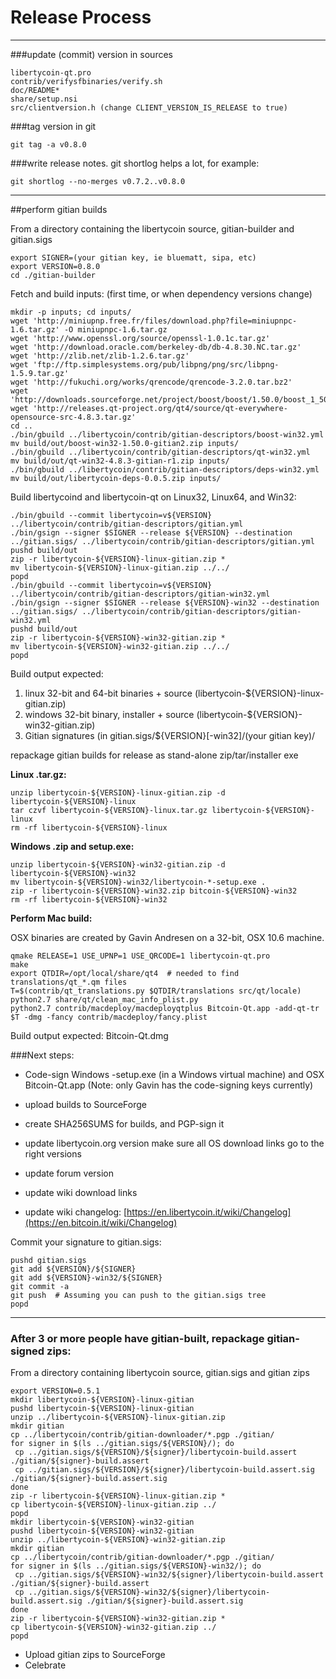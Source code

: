 Release Process
====================

* * *

###update (commit) version in sources


	libertycoin-qt.pro
	contrib/verifysfbinaries/verify.sh
	doc/README*
	share/setup.nsi
	src/clientversion.h (change CLIENT_VERSION_IS_RELEASE to true)

###tag version in git

	git tag -a v0.8.0

###write release notes. git shortlog helps a lot, for example:

	git shortlog --no-merges v0.7.2..v0.8.0

* * *

##perform gitian builds

 From a directory containing the libertycoin source, gitian-builder and gitian.sigs
  
	export SIGNER=(your gitian key, ie bluematt, sipa, etc)
	export VERSION=0.8.0
	cd ./gitian-builder

 Fetch and build inputs: (first time, or when dependency versions change)

	mkdir -p inputs; cd inputs/
	wget 'http://miniupnp.free.fr/files/download.php?file=miniupnpc-1.6.tar.gz' -O miniupnpc-1.6.tar.gz
	wget 'http://www.openssl.org/source/openssl-1.0.1c.tar.gz'
	wget 'http://download.oracle.com/berkeley-db/db-4.8.30.NC.tar.gz'
	wget 'http://zlib.net/zlib-1.2.6.tar.gz'
	wget 'ftp://ftp.simplesystems.org/pub/libpng/png/src/libpng-1.5.9.tar.gz'
	wget 'http://fukuchi.org/works/qrencode/qrencode-3.2.0.tar.bz2'
	wget 'http://downloads.sourceforge.net/project/boost/boost/1.50.0/boost_1_50_0.tar.bz2'
	wget 'http://releases.qt-project.org/qt4/source/qt-everywhere-opensource-src-4.8.3.tar.gz'
	cd ..
	./bin/gbuild ../libertycoin/contrib/gitian-descriptors/boost-win32.yml
	mv build/out/boost-win32-1.50.0-gitian2.zip inputs/
	./bin/gbuild ../libertycoin/contrib/gitian-descriptors/qt-win32.yml
	mv build/out/qt-win32-4.8.3-gitian-r1.zip inputs/
	./bin/gbuild ../libertycoin/contrib/gitian-descriptors/deps-win32.yml
	mv build/out/libertycoin-deps-0.0.5.zip inputs/

 Build libertycoind and libertycoin-qt on Linux32, Linux64, and Win32:
  
	./bin/gbuild --commit libertycoin=v${VERSION} ../libertycoin/contrib/gitian-descriptors/gitian.yml
	./bin/gsign --signer $SIGNER --release ${VERSION} --destination ../gitian.sigs/ ../libertycoin/contrib/gitian-descriptors/gitian.yml
	pushd build/out
	zip -r libertycoin-${VERSION}-linux-gitian.zip *
	mv libertycoin-${VERSION}-linux-gitian.zip ../../
	popd
	./bin/gbuild --commit libertycoin=v${VERSION} ../libertycoin/contrib/gitian-descriptors/gitian-win32.yml
	./bin/gsign --signer $SIGNER --release ${VERSION}-win32 --destination ../gitian.sigs/ ../libertycoin/contrib/gitian-descriptors/gitian-win32.yml
	pushd build/out
	zip -r libertycoin-${VERSION}-win32-gitian.zip *
	mv libertycoin-${VERSION}-win32-gitian.zip ../../
	popd

  Build output expected:

  1. linux 32-bit and 64-bit binaries + source (libertycoin-${VERSION}-linux-gitian.zip)
  2. windows 32-bit binary, installer + source (libertycoin-${VERSION}-win32-gitian.zip)
  3. Gitian signatures (in gitian.sigs/${VERSION}[-win32]/(your gitian key)/

repackage gitian builds for release as stand-alone zip/tar/installer exe

**Linux .tar.gz:**

	unzip libertycoin-${VERSION}-linux-gitian.zip -d libertycoin-${VERSION}-linux
	tar czvf libertycoin-${VERSION}-linux.tar.gz libertycoin-${VERSION}-linux
	rm -rf libertycoin-${VERSION}-linux

**Windows .zip and setup.exe:**

	unzip libertycoin-${VERSION}-win32-gitian.zip -d libertycoin-${VERSION}-win32
	mv libertycoin-${VERSION}-win32/libertycoin-*-setup.exe .
	zip -r libertycoin-${VERSION}-win32.zip bitcoin-${VERSION}-win32
	rm -rf libertycoin-${VERSION}-win32

**Perform Mac build:**

  OSX binaries are created by Gavin Andresen on a 32-bit, OSX 10.6 machine.

	qmake RELEASE=1 USE_UPNP=1 USE_QRCODE=1 libertycoin-qt.pro
	make
	export QTDIR=/opt/local/share/qt4  # needed to find translations/qt_*.qm files
	T=$(contrib/qt_translations.py $QTDIR/translations src/qt/locale)
	python2.7 share/qt/clean_mac_info_plist.py
	python2.7 contrib/macdeploy/macdeployqtplus Bitcoin-Qt.app -add-qt-tr $T -dmg -fancy contrib/macdeploy/fancy.plist

 Build output expected: Bitcoin-Qt.dmg

###Next steps:

* Code-sign Windows -setup.exe (in a Windows virtual machine) and
  OSX Bitcoin-Qt.app (Note: only Gavin has the code-signing keys currently)

* upload builds to SourceForge

* create SHA256SUMS for builds, and PGP-sign it

* update libertycoin.org version
  make sure all OS download links go to the right versions

* update forum version

* update wiki download links

* update wiki changelog: [https://en.libertycoin.it/wiki/Changelog](https://en.bitcoin.it/wiki/Changelog)

Commit your signature to gitian.sigs:

	pushd gitian.sigs
	git add ${VERSION}/${SIGNER}
	git add ${VERSION}-win32/${SIGNER}
	git commit -a
	git push  # Assuming you can push to the gitian.sigs tree
	popd

-------------------------------------------------------------------------

### After 3 or more people have gitian-built, repackage gitian-signed zips:

From a directory containing libertycoin source, gitian.sigs and gitian zips

	export VERSION=0.5.1
	mkdir libertycoin-${VERSION}-linux-gitian
	pushd libertycoin-${VERSION}-linux-gitian
	unzip ../libertycoin-${VERSION}-linux-gitian.zip
	mkdir gitian
	cp ../libertycoin/contrib/gitian-downloader/*.pgp ./gitian/
	for signer in $(ls ../gitian.sigs/${VERSION}/); do
	 cp ../gitian.sigs/${VERSION}/${signer}/libertycoin-build.assert ./gitian/${signer}-build.assert
	 cp ../gitian.sigs/${VERSION}/${signer}/libertycoin-build.assert.sig ./gitian/${signer}-build.assert.sig
	done
	zip -r libertycoin-${VERSION}-linux-gitian.zip *
	cp libertycoin-${VERSION}-linux-gitian.zip ../
	popd
	mkdir libertycoin-${VERSION}-win32-gitian
	pushd libertycoin-${VERSION}-win32-gitian
	unzip ../libertycoin-${VERSION}-win32-gitian.zip
	mkdir gitian
	cp ../libertycoin/contrib/gitian-downloader/*.pgp ./gitian/
	for signer in $(ls ../gitian.sigs/${VERSION}-win32/); do
	 cp ../gitian.sigs/${VERSION}-win32/${signer}/libertycoin-build.assert ./gitian/${signer}-build.assert
	 cp ../gitian.sigs/${VERSION}-win32/${signer}/libertycoin-build.assert.sig ./gitian/${signer}-build.assert.sig
	done
	zip -r libertycoin-${VERSION}-win32-gitian.zip *
	cp libertycoin-${VERSION}-win32-gitian.zip ../
	popd

- Upload gitian zips to SourceForge
- Celebrate 
